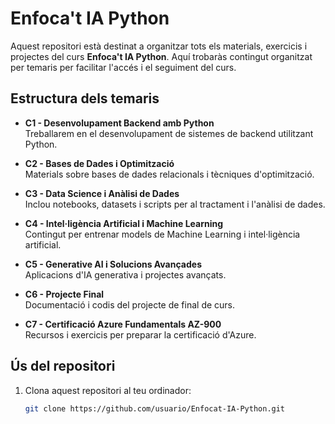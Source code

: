 # Enfoca't IA Python

Aquest repositori està destinat a organitzar tots els materials, exercicis i projectes del curs **Enfoca't IA Python**. Aquí trobaràs contingut organitzat per temaris per facilitar l'accés i el seguiment del curs.

## Estructura dels temaris

- **C1 - Desenvolupament Backend amb Python**  
  Treballarem en el desenvolupament de sistemes de backend utilitzant Python.

- **C2 - Bases de Dades i Optimització**  
  Materials sobre bases de dades relacionals i tècniques d'optimització.

- **C3 - Data Science i Anàlisi de Dades**  
  Inclou notebooks, datasets i scripts per al tractament i l'anàlisi de dades.

- **C4 - Intel·ligència Artificial i Machine Learning**  
  Contingut per entrenar models de Machine Learning i intel·ligència artificial.

- **C5 - Generative AI i Solucions Avançades**  
  Aplicacions d'IA generativa i projectes avançats.

- **C6 - Projecte Final**  
  Documentació i codis del projecte de final de curs.

- **C7 - Certificació Azure Fundamentals AZ-900**  
  Recursos i exercicis per preparar la certificació d'Azure.

## Ús del repositori

1. Clona aquest repositori al teu ordinador:  
   ```bash
   git clone https://github.com/usuario/Enfocat-IA-Python.git
